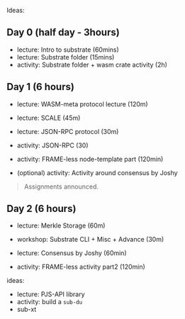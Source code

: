 Ideas:


## Day 0 (half day - 3hours)

* lecture: Intro to substrate (60mins)
* lecture: Substrate folder (15mins)
* activity: Substrate folder + wasm crate activity (2h)

## Day 1 (6 hours)

* lecture: WASM-meta protocol lecture (120m)
* lecture: SCALE (45m)


* lecture: JSON-RPC protocol (30m)
* activity: JSON-RPC (30)
* activity: FRAME-less node-template part (120min)

* (optional) activity: Activity around consensus by Joshy

> Assignments announced.

## Day 2 (6 hours)

* lecture: Merkle Storage (60m)
* workshop: Substrate CLI + Misc + Advance (30m)

* lecture: Consensus by Joshy (60min)
* activity: FRAME-less activity part2 (120min)


ideas:
* lecture: PJS-API library
* activity: build a `sub-du`
* sub-xt
